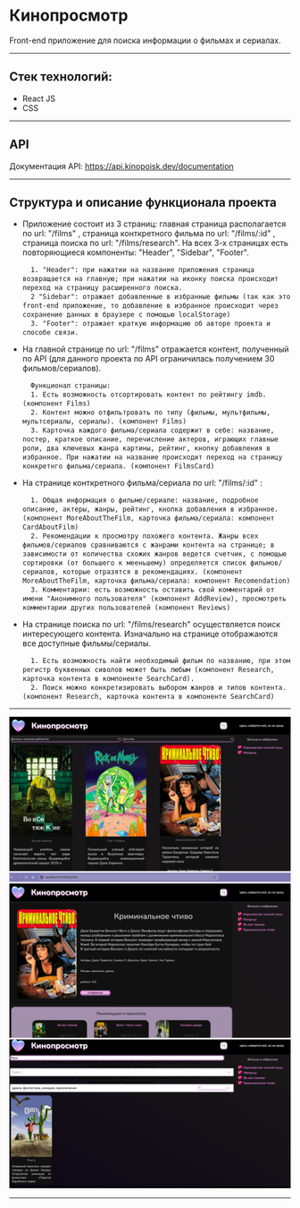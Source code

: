 # Кинопросмотр 


Front-end приложение для поиска информации о фильмах и сериалах. 
***

## Стек технологий:
* React JS
* CSS

***
## API
Документация API: https://api.kinopoisk.dev/documentation 

***
## Структура и описание функционала проекта
* Приложение состоит из 3 страниц: главная страница располагается по url: "/films" , страница конткретного фильма по url: "/films/:id" , страница поиска по url: "/films/research". На всех 3-х страницах есть повторяющиеся компоненты: "Header", "Sidebar", "Footer".
        
        1. "Header": при нажатии на название приложения страница возвращается на главную; при нажатии на иконку поиска происходит переход на страницу расширенного поиска.
        2 "Sidebar": отражает добавленные в избранные фильмы (так как это front-end приложение, то добавление в избранное происходит через сохранение данных в браузере с помощью localStorage)
        3. "Footer": отражает краткую информацию об авторе проекта и способе связи.

* На главной странице по url: "/films" отражается контент, полученный по API (для данного проекта по API ограничилась получением 30 фильмов/сериалов).

        Функционал страницы:
        1. Есть возможность отсортировать контент по рейтингу imdb. (компонент Films)
        2. Контент можно отфильтровать по типу (фильмы, мультфильмы, мультсериалы, сериалы). (компонент Films)
        3. Карточка каждого фильма/сериала содержит в себе: название, постер, краткое описание, перечисление актеров, играющих главные роли, два ключевых жанра картины, рейтинг, кнопку добавления в избранное. При нажатии на название происходит переход на страницу конкретнго фильма/сериала. (компонент FilmsCard)


* На странице конткретного фильма/сериала по url: "/films/:id" :

        1. Общая информация о фильме/сериале: название, подробное описание, актеры, жанры, рейтинг, кнопка добавления в избранное. (компонент MoreAboutTheFilm, карточка фильма/сериала: компонент CardAboutFilm)
        2. Рекомендации к просмотру похожего контента. Жанры всех фильмов/сериалов сравниваются с жанрами контента на странице; в зависимости от количества схожих жанров ведется счетчик, с помощью сортировки (от большего к мееньшему) определяется список фильмов/сериалов, которые отразятся в рекомендациях. (компонент MoreAboutTheFilm, карточка фильма/сериала: компонент Recomendation)
        3. Комментарии: есть возможность оставить свой комментарий от имени "Анонимного пользователя" (компонент AddReview), просмотреть комментарии других пользователей (компонент Reviews)

* На странице поиска по url: "/films/research" осуществляется поиск интересующего контента. Изначально на странице отображаются все доступные фильмы/сериалы.

        1. Есть возможность найти необходимый фильм по названию, при этом регистр буквенных сиволов может быть любым (компонент Research, карточка контента в компоненте SearchCard). 
        2. Поиск можно конкретизировать выбором жанров и типов контента. (компонент Research, карточка контента в компоненте SearchCard)



***

![Изображение](public/main_page.png)
![Изображение](public/specific_movie_page.png)
![Изображение](public/search_page2.png)

***






